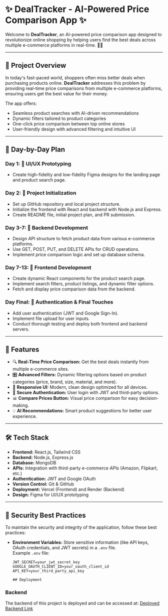 # ✨ DealTracker - AI-Powered Price Comparison App ✨

Welcome to **DealTracker**, an AI-powered price comparison app designed to revolutionize online shopping by helping users find the best deals across multiple e-commerce platforms in real-time. 🛒💸

---

## 🌟 Project Overview

In today's fast-paced world, shoppers often miss better deals when purchasing products online. **DealTracker** addresses this problem by providing real-time price comparisons from multiple e-commerce platforms, ensuring users get the best value for their money.

The app offers:
- Seamless product searches with AI-driven recommendations
- Dynamic filters tailored to product categories
- One-click price comparison between top online stores
- User-friendly design with advanced filtering and intuitive UI

---

## 📅 Day-by-Day Plan

### **Day 1:** 🎨 UI/UX Prototyping  
- Create high-fidelity and low-fidelity Figma designs for the landing page and product search page.

### **Day 2:** 🔧 Project Initialization  
- Set up GitHub repository and local project structure.
- Initialize the frontend with React and backend with Node.js and Express.
- Create README file, initial project plan, and PR submission.

### **Day 3-7:** 📡 Backend Development  
- Design API structure to fetch product data from various e-commerce platforms.
- Use GET, POST, PUT, and DELETE APIs for CRUD operations.
- Implement price comparison logic and set up database schema.

### **Day 7-13:** 🧩 Frontend Development  
- Create dynamic React components for the product search page.
- Implement search filters, product listings, and dynamic filter options.
- Fetch and display price comparison data from the backend.

### **Day Final:** 🔑 Authentication & Final Touches  
- Add user authentication (JWT and Google Sign-In).
- Implement file upload for user inputs.
- Conduct thorough testing and deploy both frontend and backend servers.

---

## 🚀 Features

- 🔍 **Real-Time Price Comparison:** Get the best deals instantly from multiple e-commerce sites.
- 🎛️ **Advanced Filters:** Dynamic filtering options based on product categories (price, brand, size, material, and more).
- 📱 **Responsive UI:** Modern, clean design optimized for all devices.
- 🔑 **Secure Authentication:** User login with JWT and third-party options.
- 📊 **Compare Prices Button:** Visual price comparison for easy decision-making.
- 💡 **AI Recommendations:** Smart product suggestions for better user experience.

---

## 🛠️ Tech Stack

- **Frontend:** React.js, Tailwind CSS
- **Backend:** Node.js, Express.js
- **Database:** MongoDB
- **APIs:** Integration with third-party e-commerce APIs (Amazon, Flipkart, etc.)
- **Authentication:** JWT and Google OAuth
- **Version Control:** Git & GitHub
- **Deployment:** Vercel (Frontend) and Render (Backend)
- **Design:** Figma for UI/UX prototyping

---

## 🔐 Security Best Practices

To maintain the security and integrity of the application, follow these best practices:

- **Environment Variables:** Store sensitive information (like API keys, OAuth credentials, and JWT secrets) in a `.env` file.  
  Example `.env` file:
  ```env
  JWT_SECRET=your_jwt_secret_key
  GOOGLE_OAUTH_CLIENT_ID=your_oauth_client_id
  API_KEY=your_third_party_api_key

  ## Deployment
### Backend
The backend of this project is deployed and can be accessed at:
[Deployed Backend Link](https://s76-srimanh-capstone-dealtracker.onrender.com/)
